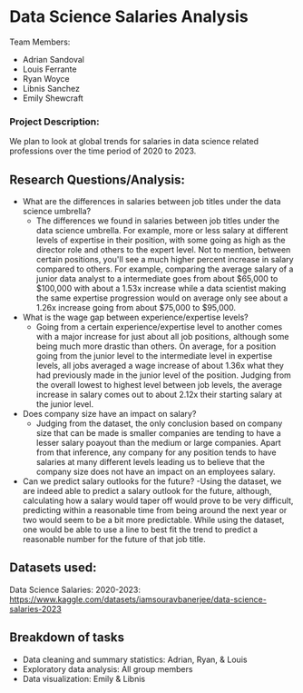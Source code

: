 # Data Science Salaries Analysis

Team Members:
* Adrian Sandoval
* Louis Ferrante
* Ryan Woyce
* Libnis Sanchez
* Emily Shewcraft

### Project Description:
We plan to look at global trends for salaries in data science related professions over the time period of 2020 to 2023.

## Research Questions/Analysis:
* What are the differences in salaries between job titles under the data science umbrella?
    - The differences we found in salaries between job titles under the data science umbrella. For example, more or less salary at different levels of expertise in their position, with some going as high as the director role and others to the expert level. Not to mention, between certain positions, you'll see a much higher percent increase in salary compared to others. For example, comparing the average salary of a junior data analyst to a intermediate goes from about $65,000 to $100,000 with about a 1.53x increase while a data scientist making the same expertise progression would on average only see about a 1.26x increase going from about $75,000 to $95,000.
* What is the wage gap between experience/expertise levels?
    - Going from a certain experience/expertise level to another comes with a major increase for just about all job positions, although some being much more drastic than others. On average, for a position going from the junior level to the intermediate level in expertise levels, all jobs averaged a wage increase of about 1.36x what they had previously made in the junior level of the position. Judging from the overall lowest to highest level between job levels, the average increase in salary comes out to about 2.12x their starting salary at the junior level.
* Does company size have an impact on salary?
    - Judging from the dataset, the only conclusion based on company size that can be made is smaller companies are tending to have a lesser salary poayout than the medium or large companies. Apart from that inference, any company for any position tends to have salaries at many different levels leading us to believe that the company size does not have an impact on an employees salary. 
* Can we predict salary outlooks for the future?
    -Using the dataset, we are indeed able to predict a salary outlook for the future, although, calculating how a salary would taper off would prove to be very difficult, predicting within a reasonable time from being around the next year or two would seem to be a bit more predictable. While using the dataset, one would be able to use a line to best fit the trend to predict a reasonable number for the future of that job title.

## Datasets used:
Data Science Salaries: 2020-2023: https://www.kaggle.com/datasets/iamsouravbanerjee/data-science-salaries-2023

## Breakdown of tasks
* Data cleaning and summary statistics: Adrian, Ryan, & Louis
* Exploratory data analysis: All group members
* Data visualization: Emily & Libnis
